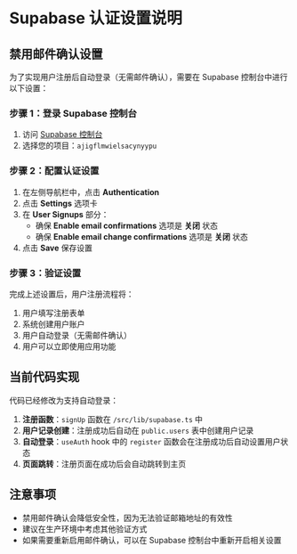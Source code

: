 # Supabase 认证设置说明

## 禁用邮件确认设置

为了实现用户注册后自动登录（无需邮件确认），需要在 Supabase 控制台中进行以下设置：

### 步骤 1：登录 Supabase 控制台
1. 访问 [Supabase 控制台](https://supabase.com/dashboard)
2. 选择您的项目：`ajigflmwielsacynyypu`

### 步骤 2：配置认证设置
1. 在左侧导航栏中，点击 **Authentication**
2. 点击 **Settings** 选项卡
3. 在 **User Signups** 部分：
   - 确保 **Enable email confirmations** 选项是 **关闭** 状态
   - 确保 **Enable email change confirmations** 选项是 **关闭** 状态
4. 点击 **Save** 保存设置

### 步骤 3：验证设置
完成上述设置后，用户注册流程将：
1. 用户填写注册表单
2. 系统创建用户账户
3. 用户自动登录（无需邮件确认）
4. 用户可以立即使用应用功能

## 当前代码实现

代码已经修改为支持自动登录：

1. **注册函数**：`signUp` 函数在 `/src/lib/supabase.ts` 中
2. **用户记录创建**：注册成功后自动在 `public.users` 表中创建用户记录
3. **自动登录**：`useAuth` hook 中的 `register` 函数会在注册成功后自动设置用户状态
4. **页面跳转**：注册页面在成功后会自动跳转到主页

## 注意事项

- 禁用邮件确认会降低安全性，因为无法验证邮箱地址的有效性
- 建议在生产环境中考虑其他验证方式
- 如果需要重新启用邮件确认，可以在 Supabase 控制台中重新开启相关设置
